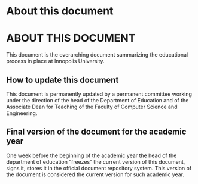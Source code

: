 






About this document
===================






ABOUT THIS DOCUMENT
===================


This document is the overarching document summarizing the educational process in place
at Innopolis University.


  




How to update this document
---------------------------


This document is permanently updated by a permanent committee working under the
direction of the head of the Department of Education and of the Associate Dean for Teaching
of the Faculty of Computer Science and Engineering.


  




Final version of the document for the academic year
---------------------------------------------------


One week before the beginning of the academic year the head of the department of education
“freezes” the current version of this document, signs it, stores it in the official document
repository system. This version of the document is considered the current version for such
academic year.











